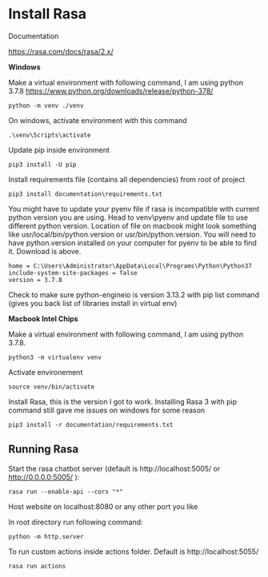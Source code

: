 # Install Rasa 

Documentation

https://rasa.com/docs/rasa/2.x/

**Windows**

Make a virtual environment with following command, I am using python 3.7.8 https://www.python.org/downloads/release/python-378/

```
python -m venv ./venv
```

On windows, activate environment with this command

```
.\venv\Scripts\activate
```

Update pip inside environment

```
pip3 install -U pip
```

Install requirements file (contains all dependencies) from root of project

```
pip3 install documentation\requirements.txt
```

You might have to update your pyenv file if rasa is incompatible with current python version you are using.
Head to venv\pyenv and update file to use different python version. Location of file on macbook
might look something like usr/local/bin/python.version or usr/bin/python.version. You will need to have python.version installed
on your computer for pyenv to be able to find it. Download is above.

```
home = C:\Users\Administrator\AppData\Local\Programs\Python\Python37
include-system-site-packages = false
version = 3.7.8
```

Check to make sure python-engineio is version 3.13.2 with pip list command (gives you back list of libraries install in virtual env)

**Macbook Intel Chips**

Make a virtual environment with following command, I am using python 3.7.8.

```
python3 -m virtualenv venv
```

Activate environement

```
source venv/bin/activate
```

Install Rasa, this is the version I got to work. Installing Rasa 3 with pip command still gave me issues on windows for some reason

```
pip3 install -r documentation/requirements.txt
```


## Running Rasa

Start the rasa chatbot server (default is http://localhost:5005/ or http://0.0.0.0:5005/ ):

```
rasa run --enable-api --cors "*"
```

Host website on localhost:8080 or any other port you like

In root directory run following command:

```
python -m http.server
```

To run custom actions inside actions folder. Default is http://localhost:5055/

```
rasa run actions
```